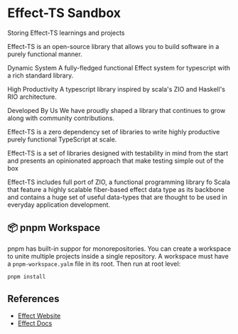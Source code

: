 Effect-TS Sandbox
=================

Storing Effect-TS learnings and projects

Effect-TS is an open-source library that allows you to build software in a purely functional manner.

Dynamic System
A fully-fledged functional Effect system for typescript with a rich standard library.

High Productivity
A typescript library inspired by scala's ZIO and Haskell's RIO architecture.

Developed By Us
We have proudly shaped a library that continues to grow along with community contributions.

Effect-TS is a zero dependency set of libraries to write highly productive purely functional TypeScript at scale.

Effect-TS is a set of libraries designed with testability in mind from the start and presents an opinionated approach
that make testing simple out of the box

Effect-TS includes full port of ZIO, a functional programming library fo Scala that feature a highly scalable fiber-based
effect data type as its backbone and contains a huge set of useful data-types that are thought to be used in everyday
application development.

📦 pnpm Workspace
-----------------

pnpm has built-in suppor for monorepositories. You can create a workspace to unite multiple projects inside a single repository. A workspace must have a `pnpm-workspace.yalm` file in its root. Then run at root level:

```sh
pnpm install
```

References
----------

- [Effect Website](https://www.effect.website)
- [Effect Docs](https://www.effect.website/docs/why-effect)

